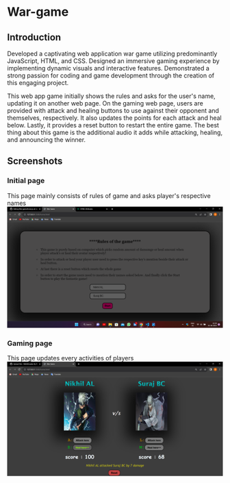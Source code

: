 # War-game

## Introduction

  Developed a captivating web application war game utilizing
predominantly JavaScript, HTML, and CSS. Designed an immersive gaming experience by implementing dynamic
visuals and interactive features. Demonstrated a strong passion for coding and game development
through the creation of this engaging project.

  This web app game initially shows the rules and asks for the user's name, updating it on another web page. On the gaming web page, users are provided with
attack and healing buttons to use against their opponent and themselves, respectively. It also updates the points for each attack and heal below. Lastly, it provides a reset button to restart the entire game. The best thing about this game is the additional audio it adds while attacking, healing, and announcing the winner.
## Screenshots

### Initial page
This page mainly consists of rules of game and asks player's respective names
![ALT](/readmeImages/rulepage.png)

### Gaming page
This page updates every activities of players
![ALT](/readmeImages/gamepage.png)

